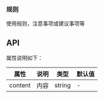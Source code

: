 

### 规则

使用规则，注意事项或建议事项等

## API

属性说明如下：

属性 | 说明 | 类型 | 默认值
-----|-----|-----|------
content|内容|string| -
